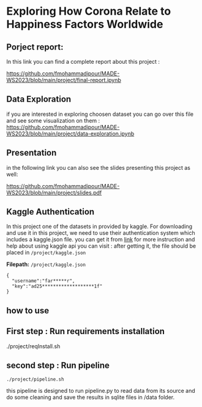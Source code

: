 # Exploring How Corona Relate to Happiness Factors Worldwide

## Porject report:
In this link you can find a complete report about this project :

https://github.com/fmohammadipour/MADE-WS2023/blob/main/project/final-report.ipynb

## Data Exploration
if you are interested in exploring choosen dataset you can go over this file and see some visualization on them :
https://github.com/fmohammadipour/MADE-WS2023/blob/main/project/data-exploration.ipynb

## Presentation
in the following link you can also see the slides presenting this project as well:

https://github.com/fmohammadipour/MADE-WS2023/blob/main/project/slides.pdf

## Kaggle Authentication
In this project one of the datasets in provided by kaggle. For downloading and use it in this project, we need to use their authentication system which includes a kaggle.json file. 
you can get it from [link](https://www.kaggle.com/settings)
for more instruction and help about using kaggle api you can visit : 
after getting it, the file should be placed in `/project/kaggle.json`

**Filepath:** `/project/kaggle.json`

```
{
  "username":"far*****r",
  "key":"ad25*******************1f"
}
```


## how to use 

## First step : Run requirements installation

./project/reqInstall.sh

## second step : Run pipeline
```
./project/pipeline.sh
```

this pipeline is designed to run pipeline.py to read data from its source and do some cleaning and save the results in sqlite files in /data folder. 
